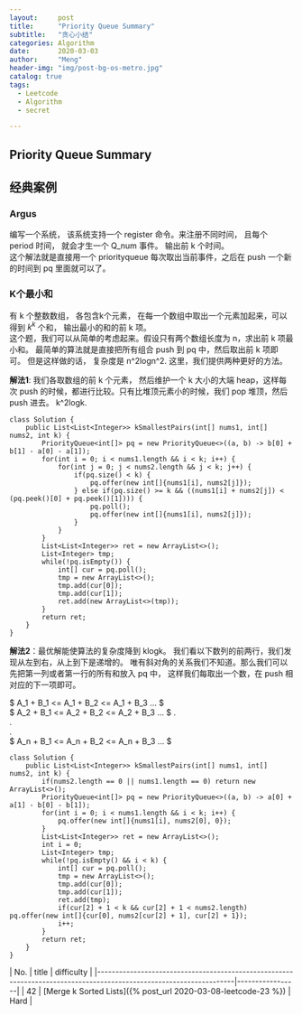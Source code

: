 ```yaml
---
layout:     post
title:      "Priority Queue Summary"
subtitle:   "贪心小结"
categories: Algorithm
date:       2020-03-03
author:     "Meng"
header-img: "img/post-bg-os-metro.jpg"
catalog: true
tags:
  - Leetcode
  - Algorithm
  - secret

---
```


## Priority Queue Summary
## 经典案例
### Argus
编写一个系统， 该系统支持一个 register 命令。来注册不同时间， 且每个 period 时间， 就会才生一个 Q_num 事件。 输出前 k 个时间。  
这个解法就是直接用一个 priorityqueue 每次取出当前事件，之后在 push 一个新的时间到 pq 里面就可以了。

### K个最小和
有 k 个整数数组， 各包含k个元素， 在每一个数组中取出一个元素加起来，可以得到 $k^k$ 个和， 输出最小的和的前 k 项。  
这个题，我们可以从简单的考虑起来。假设只有两个数组长度为 n，求出前 k 项最小和。 最简单的算法就是直接把所有组合 push 到 pq 中，然后取出前 k 项即可。 但是这样做的话， 复杂度是 n^2logn^2. 这里，我们提供两种更好的方法。

**解法1**: 我们各取数组的前 k 个元素， 然后维护一个 k 大小的大端 heap，这样每次 push 的时候，都进行比较。只有比堆顶元素小的时候，我们 pop 堆顶，然后 push 进去。 k^2logk.
```
class Solution {
    public List<List<Integer>> kSmallestPairs(int[] nums1, int[] nums2, int k) {
        PriorityQueue<int[]> pq = new PriorityQueue<>((a, b) -> b[0] + b[1] - a[0] - a[1]);
        for(int i = 0; i < nums1.length && i < k; i++) {
            for(int j = 0; j < nums2.length && j < k; j++) {
                if(pq.size() < k) {
                    pq.offer(new int[]{nums1[i], nums2[j]});
                } else if(pq.size() >= k && ((nums1[i] + nums2[j]) < (pq.peek()[0] + pq.peek()[1]))) {
                    pq.poll();
                    pq.offer(new int[]{nums1[i], nums2[j]});
                }
            }
        }
        List<List<Integer>> ret = new ArrayList<>();
        List<Integer> tmp;
        while(!pq.isEmpty()) {
            int[] cur = pq.poll();
            tmp = new ArrayList<>();
            tmp.add(cur[0]);
            tmp.add(cur[1]);
            ret.add(new ArrayList<>(tmp));
        }
        return ret;                                        
    }
}
```

**解法2**：最优解能使算法的复杂度降到 klogk。 我们看以下数列的前两行，我们发现从左到右，从上到下是递增的。 唯有斜对角的关系我们不知道。那么我们可以先把第一列或者第一行的所有和放入 pq 中， 这样我们每取出一个数，在 push 相对应的下一项即可。

$ A_1 + B_1 <= A_1 + B_2 <= A_1 + B_3 ... $  
$ A_2 + B_1 <= A_2 + B_2 <= A_2 + B_3 ... $
.  
.  
.  
$ A_n + B_1 <= A_n + B_2 <= A_n + B_3 ... $

```
class Solution {
    public List<List<Integer>> kSmallestPairs(int[] nums1, int[] nums2, int k) {
        if(nums2.length == 0 || nums1.length == 0) return new ArrayList<>();
        PriorityQueue<int[]> pq = new PriorityQueue<>((a, b) -> a[0] + a[1] - b[0] - b[1]);
        for(int i = 0; i < nums1.length && i < k; i++) {
            pq.offer(new int[]{nums1[i], nums2[0], 0});
        }
        List<List<Integer>> ret = new ArrayList<>();
        int i = 0;
        List<Integer> tmp;
        while(!pq.isEmpty() && i < k) {
            int[] cur = pq.poll();
            tmp = new ArrayList<>();
            tmp.add(cur[0]);
            tmp.add(cur[1]);
            ret.add(tmp);
            if(cur[2] + 1 < k && cur[2] + 1 < nums2.length) pq.offer(new int[]{cur[0], nums2[cur[2] + 1], cur[2] + 1});
            i++;
        }
        return ret;
    }
}
```

| No. | title                                                                                                        | difficulty      |
|--------------------------------------------------------------------------------------------------------------------|-----------------|
| 42  | [Merge k Sorted Lists]({% post_url 2020-03-08-leetcode-23 %})                                                | Hard            |
